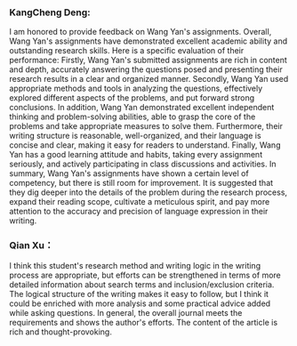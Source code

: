 ### KangCheng Deng:

I am honored to provide feedback on Wang Yan's assignments. Overall, Wang Yan's assignments have demonstrated excellent academic ability and outstanding research skills. Here is a specific evaluation of their performance:
Firstly, Wang Yan's submitted assignments are rich in content and depth, accurately answering the questions posed and presenting their research results in a clear and organized manner. Secondly, Wang Yan used appropriate methods and tools in analyzing the questions, effectively explored different aspects of the problems, and put forward strong conclusions. In addition, Wang Yan demonstrated excellent independent thinking and problem-solving abilities, able to grasp the core of the problems and take appropriate measures to solve them. Furthermore, their writing structure is reasonable, well-organized, and their language is concise and clear, making it easy for readers to understand. Finally, Wang Yan has a good learning attitude and habits, taking every assignment seriously, and actively participating in class discussions and activities.
In summary, Wang Yan's assignments have shown a certain level of competency, but there is still room for improvement. It is suggested that they dig deeper into the details of the problem during the research process, expand their reading scope, cultivate a meticulous spirit, and pay more attention to the accuracy and precision of language expression in their writing.

### Qian Xu：

I think this student's research method and writing logic in the writing process are appropriate, but efforts can be strengthened in terms of more detailed information about search terms and inclusion/exclusion criteria. The logical structure of the writing makes it easy to follow, but I think it could be enriched with more analysis and some practical advice added while asking questions. In general, the overall journal meets the requirements and shows the author's efforts. The content of the article is rich and thought-provoking.
